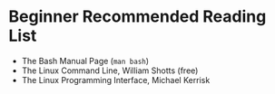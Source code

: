 # Beginner Recommended Reading List

* The Bash Manual Page (`man bash`)
* The Linux Command Line, William Shotts (free)
* The Linux Programming Interface, Michael Kerrisk 
